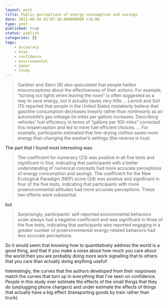 ```yaml
---
layout: post
title: Public perceptions of energy consumption and savings
date: 2011-08-30 02:07:10.000000000 +10:00
type: post
published: true
status: publish
categories: []
tags:
    - accuaracy
    - bias
    - confidence
    - environmental
    - paper
    - study
---
```


<blockquote><p>Gardner and Stern (6) also speculated that people harbor misconceptions about the effectiveness of their actions. For example, “turning out lights when leaving the room” is often suggested as a way to save energy, but it actually saves very little … Larrick and Soll (11) reported that people in the United States mistakenly believe that gasoline consumption decreases linearly rather than nonlinearly as an automobile’s gas mileage (in miles per gallon) increases. Describing vehicles’ fuel efficiency in terms of “gallons per 100 miles” corrected this misperception and led to more fuel efficient choices. … For example, participants estimated that line-drying clothes saves more energy than changing the washer’s settings (the reverse is true)</p>
</blockquote>
<p>The part that I found most interesting was:</p>
<blockquote><p>The coefficient for numeracy (23) was positive in all five tests and significant in four, indicating that participants with a better understanding of numerical concepts had more accurate perceptions of energy consumption and savings. The coefficient for the New Ecological Paradigm (NEP) score (24) was positive and significant in four of the five tests, indicating that participants with more proenvironmental attitudes had more accurate perceptions. These two effects were substantial.</p>
</blockquote>
<p>but</p>
<blockquote><p>Surprisingly, participants’ self-reported environmental behaviors scale always had a negative coefficient and was significant in three of the five tests, indicating that participants who reported engaging in a greater number of proenvironmental energy-related behaviors had less accurate perceptions.</p>
</blockquote>
<p>So it would seem that knowing how to quantitatively address the world is a good thing, and that if you make a noise about how much you care about the world then you are probably doing more work signalling that to others that you care than actually doing anything useful!</p>
<p>Interestingly, the curves that the authors developed from their responses match the curves that turn up in everything that I've seen on confidence. People in this study over estimate the effects of the small things that they do (unplugging phone chargers) and under estimate the effects of things that actually have a big effect (transporting goods by train rather than truck).</p>
